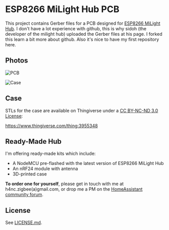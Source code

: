 # ESP8266 MiLight Hub PCB

This project contains Gerber files for a PCB designed for [ESP8266 MiLight Hub](https://github.com/sidoh/esp8266_milight_hub).
I don't have a lot experience with github, this is why sidoh (the developer of the milight hub) uploaded the Gerber files at his page. I forked this learn a bit more about github. Also it's nice to have my first repository here.

## Photos

![PCB](./images/pcb.jpeg)

![Case](./images/case.jpeg)

## Case

STLs for the case are available on Thingiverse under a [CC BY-NC-ND 3.0 License](https://creativecommons.org/licenses/by-nc-nd/3.0/):

https://www.thingiverse.com/thing:3955348

## Ready-Made Hub

I'm offering ready-made kits which include:

* A NodeMCU pre-flashed with the latest version of ESP8266 MiLight Hub
* An nRF24 module with antenna
* 3D-printed case

**To order one for yourself**, please get in touch with me at h4nc.zigbee(a)gmail.com, or drop me a PM on the [HomeAssistant community forum](https://community.home-assistant.io/t/buy-a-ready2use-zigbee2mqtt-stick-flashed-antenna-mod-and-printed-case/111743/124?u=h4nc).

## License

See [LICENSE.md](./LICENSE.md).
